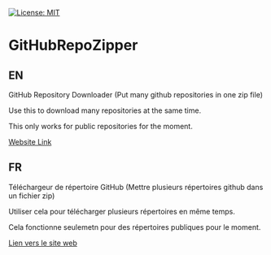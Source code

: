 [![License: MIT](https://img.shields.io/badge/License-MIT-yellow.svg)](https://opensource.org/licenses/MIT)
# GitHubRepoZipper

## EN

GitHub Repository Downloader (Put many github repositories in one zip file)

Use this to download many repositories at the same time.

This only works for public repositories for the moment.

[Website Link](https://demomaker.github.io/GitHubRepoZipper/)

## FR

Téléchargeur de répertoire GitHub (Mettre plusieurs répertoires github dans un fichier zip)

Utiliser cela pour télécharger plusieurs répertoires en même temps.

Cela fonctionne seulemetn pour des répertoires publiques pour le moment.

[Lien vers le site web](https://demomaker.github.io/GitHubRepoZipper/)
